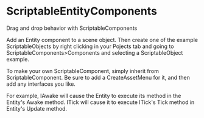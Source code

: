 # ScriptableEntityComponents
Drag and drop behavior with ScriptableComponents

Add an Entity component to a scene object. Then create one of the example ScriptableObjects by right clicking in your Pojects tab and going to ScriptableComponents>Components and selecting a ScriptableObject example.

To make your own ScriptableComponent, simply inherit from ScriptableComponent. Be sure to add a CreateAssetMenu for it, and then add any interfaces you like.

For example, IAwake will cause the Entity to execute its method in the Entity's Awake method. ITick will cause it to execute ITick's Tick method in Entity's Update method.
